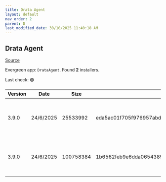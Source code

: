 ```yaml
---
title: Drata Agent
layout: default
nav_order: 2
parent: D
last_modified_date: 30/10/2025 11:40:18 AM
---
```


## Drata Agent

[Source](https://help.drata.com/en/articles/5002305-installing-the-drata-agent-via-windows-os)

Evergreen app: `DrataAgent`. Found **2** installers.

Last check: 🟢

| Version | Date      | Size      | Sha256                                                           | Architecture | InstallerType | Type | URI                                                                                                                                                                          |
| ------- | --------- | --------- | ---------------------------------------------------------------- | ------------ | ------------- | ---- | ---------------------------------------------------------------------------------------------------------------------------------------------------------------------------- |
| 3.9.0   | 24/6/2025 | 25533992  | eda5ac01f705f976957abd8c9d14bbd355616ebef6c5b45f28a2ae44f53e207d | x64          | Default       | exe  | [https://github.com/drata/agent-releases/releases/download/3.9.0/win-x64-osqueryi.exe](https://github.com/drata/agent-releases/releases/download/3.9.0/win-x64-osqueryi.exe) |
| 3.9.0   | 24/6/2025 | 100758384 | 1b6562feb9e6dda0654389f24842d7c1bc201b9a4928432c7f41268b8709e579 | x86          | Default       | exe  | [https://github.com/drata/agent-releases/releases/download/3.9.0/Drata-Agent-win.exe](https://github.com/drata/agent-releases/releases/download/3.9.0/Drata-Agent-win.exe)   |
